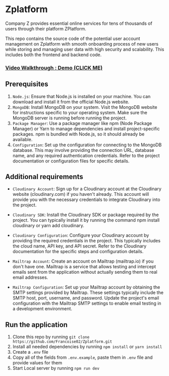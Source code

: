 # Zplatform
Company Z provides essential online services for tens of thousands of users through their platform ZPlatform.

This repo contains the source code of the potential user account management on Zplatform with smooth onboarding process of new users while storing and managing user data with high security and scalability. This includes both the frontend and backend code.

### [Video Walkthrough : Demo (CLICK ME)](https://drive.google.com/file/d/1nVlv0fVQCONGSGWQWuK0pHfqa_OZ03CQ/view?usp=sharing)

## Prerequisites

1. `Node.js`: Ensure that Node.js is installed on your machine. You can download and install it from the official Node.js website.
2. `MongoDB`: Install MongoDB on your system. Visit the MongoDB website for instructions specific to your operating system. Make sure the MongoDB server is running before running the project.
3. `Package Manager`: Use a package manager like npm (Node Package Manager) or Yarn to manage dependencies and install project-specific packages. npm is bundled with Node.js, so it should already be available.
4. `Configuration`: Set up the configuration for connecting to the MongoDB database. This may involve providing the connection URL, database name, and any required authentication credentials. Refer to the project documentation or configuration files for specific details.

## Additional requirements

- `Cloudinary Account`: Sign up for a Cloudinary account at the Cloudinary website (cloudinary.com) if you haven't already. This account will provide you with the necessary credentials to integrate Cloudinary into the project.

- `Cloudinary SDK`: Install the Cloudinary SDK or package required by the project. You can typically install it by running the command npm install cloudinary or yarn add cloudinary.

- `Cloudinary Configuration`: Configure your Cloudinary account by providing the required credentials in the project. This typically includes the cloud name, API key, and API secret. Refer to the Cloudinary documentation for the specific steps and configuration details.

- `Mailtrap Account`: Create an account on Mailtrap (mailtrap.io) if you don't have one. Mailtrap is a service that allows testing and intercept emails sent from the application without actually sending them to real email addresses.

- `Mailtrap Configuration`: Set up your Mailtrap account by obtaining the SMTP settings provided by Mailtrap. These settings typically include the SMTP host, port, username, and password. Update the project's email configuration with the Mailtrap SMTP settings to enable email testing in a development environment.


## Run the application
1. Clone this repo by running `git clone https://github.com/Francoise02/Zplatform.git`
2. Install all needed dependencies by running `npm install` or `yarn install`
3. Create a `.env` file
4. Copy all of the fields from `.env.example`, paste them in `.env` file and provide values for them
5. Start Local server by running `npm run dev`

